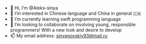 - 👋 Hi, I’m @Aleks-sinya
- 👀 I’m interested in Chinese language and China in general 🇨🇳 
- 🌱 I’m currently learning swift programming language
- 💞️ I’m looking to collaborate on involving young, responsible programmers! With a new look and desire to develop
- 📫 My email address: sinyagovskiy93@mail.ru

<!---
Aleks-sinya/Aleks-sinya is a ✨ special ✨ repository because its `README.md` (this file) appears on your GitHub profile.
You can click the Preview link to take a look at your changes.
--->
